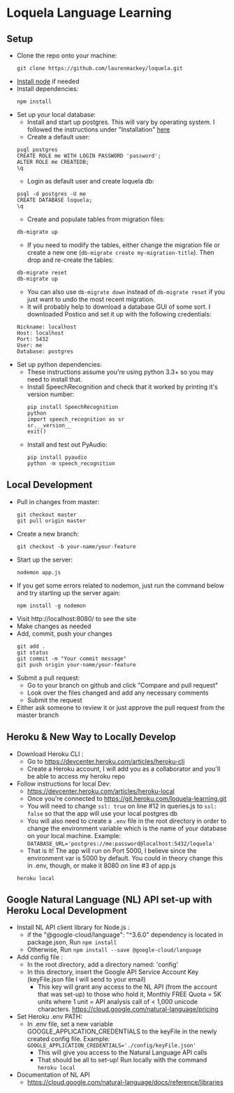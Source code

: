 # Loquela Language Learning

## Setup
- Clone the repo onto your machine:
    ```
    git clone https://github.com/laurenmackey/loquela.git
    ```
- [Install node](https://nodejs.org/en/) if needed
- Install dependencies:
    ```
    npm install
    ```
- Set up your local database:
    - Install and start up postgres. This will vary by operating system. I followed the instructions under "Installation" [here](https://blog.logrocket.com/setting-up-a-restful-api-with-node-js-and-postgresql-d96d6fc892d8/)
    - Create a default user:
    ```
    psql postgres
    CREATE ROLE me WITH LOGIN PASSWORD 'password';
    ALTER ROLE me CREATEDB;
    \q
    ```
    - Login as default user and create loquela db:
    ```
    psql -d postgres -U me
    CREATE DATABASE loquela;
    \q
    ```
    - Create and populate tables from migration files:
    ```
    db-migrate up
    ```
    - If you need to modify the tables, either change the migration file or create a new one (`db-migrate create my-migration-title`).
    Then drop and re-create the tables:
    ```
    db-migrate reset
    db-migrate up
    ```
    - You can also use `db-migrate down` instead of `db-migrate reset` if you just want to undo the most recent migration.
    - It will probably help to download a database GUI of some sort. I downloaded Postico and set it up with the following credentials:
    ```
    Nickname: localhost
    Host: localhost
    Port: 5432
    User: me
    Database: postgres
    ```
- Set up python dependencies:
    - These instructions assume you're using python 3.3+ so you may need to install that.
    - Install SpeechRecognition and check that it worked by printing it's version number:
        ```
        pip install SpeechRecognition
        python
        import speech_recognition as sr
        sr.__version__
        exit()
        ```
    - Install and test out PyAudio:
        ```
        pip install pyaudio
        python -m speech_recognition
        ```


## Local Development
- Pull in changes from master:
    ```
    git checkout master
    git pull origin master
    ```
- Create a new branch:
    ```
    git checkout -b your-name/your-feature
    ```
- Start up the server:
    ```
    nodemon app.js
    ```
- If you get some errors related to nodemon, just run the command below and try starting up the server again:
    ```
    npm install -g nodemon
    ```
- Visit http://localhost:8080/ to see the site
- Make changes as needed
- Add, commit, push your changes
    ```
    git add .
    git status
    git commit -m "Your commit message"
    git push origin your-name/your-feature
    ```
- Submit a pull request:
    - Go to your branch on github and click "Compare and pull request"
    - Look over the files changed and add any necessary comments
    - Submit the request
- Either ask someone to review it or just approve the pull request from the master branch

## Heroku & New Way to Locally Develop
- Download Heroku CLI :
    - Go to https://devcenter.heroku.com/articles/heroku-cli
    - Create a Heroku account, I will add you as a collaborator and you'll be able to access my heroku repo
- Follow instructions for local Dev:
    - https://devcenter.heroku.com/articles/heroku-local
    - Once you're connected to https://git.heroku.com/loquela-learning.git
    - You will need to change `ssl: true` on line #12 in queries.js to `ssl: false` so that the app will use your local postgres db
    - You will also need to create a `.env` file in the root directory in order to change the environment variable which is the name of your database on your local machine. Example:   `DATABASE_URL='postgres://me:password@localhost:5432/loquela'`
    - That is it! The app will run on Port 5000, I believe since the environment var is 5000 by default. You could in theory change this in .env, though, or make it 8080 on line #3 of app.js
    ```
    heroku local
    ```
## Google Natural Language (NL) API set-up with Heroku Local Development
- Install NL API client library for Node.js :
  - if the "@google-cloud/language": "^3.6.0" dependency is located in package.json, Run `npm install`
  - Otherwise, Run `npm install --save @google-cloud/language`
- Add config file :
  - In the root directory, add a directory named: 'config'
  - In this directory, insert the Google API Service Account Key (keyFile.json file I will send to your email)
    - This key will grant any access to the NL API (from the account that was set-up) to those who hold it, Monthly FREE Quota = 5K units where 1 unit = API analysis call of < 1,000 unicode characters. https://cloud.google.com/natural-language/pricing
- Set Heroku .env PATH:
  - In .env file, set a new variable GOOGLE_APPLICATION_CREDENTIALS to the keyFile in the newly created config file. Example: `GOOGLE_APPLICATION_CREDENTIALS='./config/keyFile.json'`
    - This will give you access to the Natural Language API calls
    - That should be all to set-up! Run locally with the command `heroku local`
- Documentation of NL API
  - https://cloud.google.com/natural-language/docs/reference/libraries
